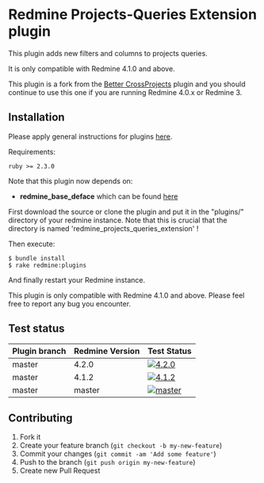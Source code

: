 # Redmine Projects-Queries Extension plugin

This plugin adds new filters and columns to projects queries.

It is only compatible with Redmine 4.1.0 and above.

This plugin is a fork from the [Better CrossProjects](https://github.com/jbbarth/redmine_better_crossprojects) plugin and you should continue to use this one if you are running Redmine 4.0.x or Redmine 3.


## Installation

Please apply general instructions for plugins [here](http://www.redmine.org/wiki/redmine/Plugins).

Requirements:

    ruby >= 2.3.0
    
Note that this plugin now depends on:
* **redmine_base_deface** which can be found [here](https://github.com/jbbarth/redmine_base_deface)

First download the source or clone the plugin and put it in the "plugins/" directory of your redmine instance. Note that this is crucial that the directory is named 'redmine_projects_queries_extension' !

Then execute:

    $ bundle install
    $ rake redmine:plugins

And finally restart your Redmine instance.

This plugin is only compatible with Redmine 4.1.0 and above.
Please feel free to report any bug you encounter.

## Test status

|Plugin branch| Redmine Version   | Test Status      |
|-------------|-------------------|------------------|
|master       | 4.2.0             | [![4.2.0][1]][5] |  
|master       | 4.1.2             | [![4.1.2][2]][5] |  
|master       | master            | [![master][3]][5]|

[1]: https://github.com/nanego/redmine_projects_queries_extension/actions/workflows/4_2_0.yml/badge.svg
[2]: https://github.com/nanego/redmine_projects_queries_extension/actions/workflows/4_1_2.yml/badge.svg
[3]: https://github.com/nanego/redmine_projects_queries_extension/actions/workflows/master.yml/badge.svg
[5]: https://github.com/nanego/redmine_projects_queries_extension/actions

## Contributing

1. Fork it
2. Create your feature branch (`git checkout -b my-new-feature`)
3. Commit your changes (`git commit -am 'Add some feature'`)
4. Push to the branch (`git push origin my-new-feature`)
5. Create new Pull Request
